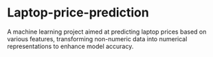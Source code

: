 # Laptop-price-prediction
A machine learning project aimed at predicting laptop prices based on various features, transforming non-numeric data into numerical representations to enhance model accuracy.

